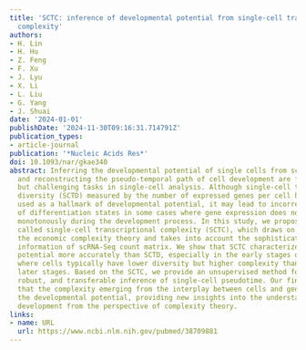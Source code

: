 ```yaml
---
title: 'SCTC: inference of developmental potential from single-cell transcriptional
  complexity'
authors:
- H. Lin
- H. Hu
- Z. Feng
- F. Xu
- J. Lyu
- X. Li
- L. Liu
- G. Yang
- J. Shuai
date: '2024-01-01'
publishDate: '2024-11-30T09:16:31.714791Z'
publication_types:
- article-journal
publication: '*Nucleic Acids Res*'
doi: 10.1093/nar/gkae340
abstract: Inferring the developmental potential of single cells from scRNA-Seq data
  and reconstructing the pseudo-temporal path of cell development are fundamental
  but challenging tasks in single-cell analysis. Although single-cell transcriptional
  diversity (SCTD) measured by the number of expressed genes per cell has been widely
  used as a hallmark of developmental potential, it may lead to incorrect estimation
  of differentiation states in some cases where gene expression does not decrease
  monotonously during the development process. In this study, we propose a novel metric
  called single-cell transcriptional complexity (SCTC), which draws on insights from
  the economic complexity theory and takes into account the sophisticated structure
  information of scRNA-Seq count matrix. We show that SCTC characterizes developmental
  potential more accurately than SCTD, especially in the early stages of development
  where cells typically have lower diversity but higher complexity than those in the
  later stages. Based on the SCTC, we provide an unsupervised method for accurate,
  robust, and transferable inference of single-cell pseudotime. Our findings suggest
  that the complexity emerging from the interplay between cells and genes determines
  the developmental potential, providing new insights into the understanding of biological
  development from the perspective of complexity theory.
links:
- name: URL
  url: https://www.ncbi.nlm.nih.gov/pubmed/38709881
---
```


